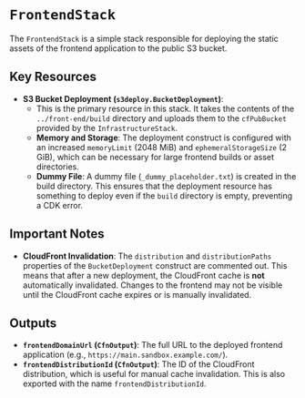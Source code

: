 # `FrontendStack`

The `FrontendStack` is a simple stack responsible for deploying the static assets of the frontend application to the public S3 bucket.

## Key Resources

- **S3 Bucket Deployment (`s3deploy.BucketDeployment`)**:
  - This is the primary resource in this stack. It takes the contents of the `../front-end/build` directory and uploads them to the `cfPubBucket` provided by the `InfrastructureStack`.
  - **Memory and Storage**: The deployment construct is configured with an increased `memoryLimit` (2048 MiB) and `ephemeralStorageSize` (2 GiB), which can be necessary for large frontend builds or asset directories.
  - **Dummy File**: A dummy file (`_dummy_placeholder.txt`) is created in the build directory. This ensures that the deployment resource has something to deploy even if the `build` directory is empty, preventing a CDK error.

## Important Notes

- **CloudFront Invalidation**: The `distribution` and `distributionPaths` properties of the `BucketDeployment` construct are commented out. This means that after a new deployment, the CloudFront cache is **not** automatically invalidated. Changes to the frontend may not be visible until the CloudFront cache expires or is manually invalidated.

## Outputs

- **`frontendDomainUrl` (`CfnOutput`)**: The full URL to the deployed frontend application (e.g., `https://main.sandbox.example.com/`).
- **`frontendDistributionId` (`CfnOutput`)**: The ID of the CloudFront distribution, which is useful for manual cache invalidation. This is also exported with the name `frontendDistributionId`. 